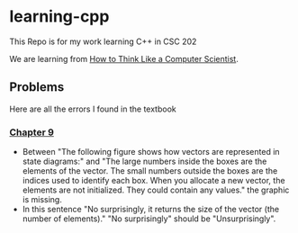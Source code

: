 # learning-cpp
This Repo is for my work learning C++ in CSC 202

We are learning from [How to Think Like a Computer Scientist](https://www.openbookproject.net/thinkcs/cpp/).

## Problems
Here are all the errors I found in the textbook
### [Chapter 9](https://www.openbookproject.net/thinkcs/cpp/ch10.html)
* Between "The following figure shows how vectors are represented in state diagrams:" and "The large numbers inside the boxes are the elements of the vector. The small numbers outside the boxes are the indices used to identify each box. When you allocate a new vector, the elements are not initialized. They could contain any values." the graphic is missing.
* In this sentence "No surprisingly, it returns the size of the vector (the number of elements)." "No surprisingly" should be "Unsurprisingly".
